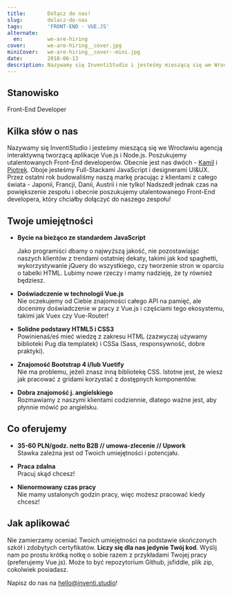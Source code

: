 ```yaml
---
title:       Dołącz do nas!
slug:        dolacz-do-nas
tags:        'FRONT-END · VUE.JS'
alternate:
  en:        we-are-hiring
cover:       we-are-hiring__cover.jpg
miniCover:   we-are-hiring__cover--mini.jpg
date:        2018-06-13
description: Nazywamy się InventiStudio i jesteśmy mieszącą się we Wrocławiu agencją interaktywną tworzącą aplikacje Vue.js i Node.js. Poszukujemy utalentowanych Front-End developerów!
---
```



## Stanowisko

Front-End Developer

## Kilka słów o nas

Nazywamy się InventiStudio i jesteśmy mieszącą się we Wrocławiu agencją interaktywną tworzącą aplikacje Vue.js i Node.js. Poszukujemy utalentowanych Front-End developerów. Obecnie jest nas dwóch - [Kamil](https://www.linkedin.com/in/kamil-borkowski/) i [Piotrek](https://www.linkedin.com/in/piotrekfracek/). Oboje jesteśmy Full-Stackami JavaScript i designerami UI&UX. Przez ostatni rok budowaliśmy naszą markę pracując z klientami z całego świata - Japonii, Francji, Danii, Austrii i nie tylko! Nadszedł jednak czas na powiększenie zespołu i obecnie poszukujemy utalentowanego Front-End developera, który chciałby dołączyć do naszego zespołu!

## Twoje umiejętności

* **Bycie na bieżąco ze standardem JavaScript** 

  Jako programiści dbamy o najwyższą jakość, nie pozostawiając naszych klientów z trendami ostatniej dekaty, takimi jak kod spaghetti, wykorzystywanie jQuery do wszystkiego, czy tworzenie stron w oparciu o tabelki HTML. Lubimy nowe rzeczy i mamy nadzieję, że ty również będziesz.

- **Doświadczenie w technologii Vue.js**  
  Nie oczekujemy od Ciebie znajomości całego API na pamięć, ale docenimy doświadczenie w pracy z Vue.js i częściami tego ekosystemu, takimi jak Vuex czy Vue-Router!

- **Solidne podstawy HTML5 i CSS3**  
  Powinienaś/eś mieć wiedzę z zakresu HTML (zazwyczaj używamy biblioteki Pug dla templatek) i CSSa (Sass, responsywność, dobre praktyki).

- **Znajomość Bootstrap 4 i/lub Vuetify**  
  Nie ma problemu, jeżeli znasz inną bibliotekę CSS. Istotne jest, że wiesz jak pracować z gridami korzystać z dostępnych komponentów.

- **Dobra znajomość j. angielskiego**  
  Rozmawiamy z naszymi klientami codziennie, dlatego ważne jest, aby płynnie mówić po angielsku.

## Co oferujemy

- **35-60 PLN/godz. netto B2B // umowa-zlecenie // Upwork**  
  Stawka zależna jest od Twoich umiejętności i potencjału.

- **Praca zdalna**  
  Pracuj skąd chcesz!

- **Nienormowany czas pracy**  
  Nie mamy ustalonych godzin pracy, więc możesz pracować kiedy chcesz!

## Jak aplikować

Nie zamierzamy oceniać Twoich umiejętności na podstawie skończonych szkół i zdobytych certyfikatów. **Liczy się dla nas jedynie Twój kod**. Wyślij nam po prostu krótką notkę o sobie razem z przykładami Twojej pracy (preferujemy Vue.js). Może to być repozytorium Github, jsfiddle, plik zip, cokolwiek posiadasz.

Napisz do nas na [hello@inventi.studio](mailto:hello@inventi.studio)!
